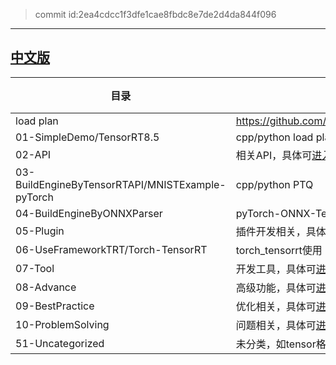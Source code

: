 
> commit id:2ea4cdcc1f3dfe1cae8fbdc8e7de2d4da844f096    

--------------------

## [中文版](./readme_cn.md)    

|目录|说明|备注|     
|----|----|----|      
|load plan|https://github.com/lix19937/history/blob/main/zz/05_using_tensorrt_network_api/example_batch_288.py#L133| |      
|01-SimpleDemo/TensorRT8.5|cpp/python load plan| |      
|02-API|相关API，具体可[进入](./02-API/readme.md)查看|  |   
|03-BuildEngineByTensorRTAPI/MNISTExample-pyTorch| cpp/python PTQ|   |    
|04-BuildEngineByONNXParser|pyTorch-ONNX-TensorRT-QAT   PTQ|    |     
|05-Plugin|插件开发相关，具体可[进入](./05-Plugin/readme.md)查看|  |   
|06-UseFrameworkTRT/Torch-TensorRT |torch_tensorrt使用 |  |   
|07-Tool |开发工具，具体可[进入](./07-Tool/readme.md)查看 |  |   
|08-Advance |高级功能，具体可[进入](./08-Advance/readme.md)查看 |  |    
|09-BestPractice |优化相关，具体可[进入](./09-BestPractice/readme.md)查看|  |      
|10-ProblemSolving |问题相关，具体可[进入](./10-ProblemSolving/readme.md)查看|  |       
|51-Uncategorized| 未分类，如tensor格式，数据格式，具体可[进入](./51-Uncategorized/readme.md)查看||      



